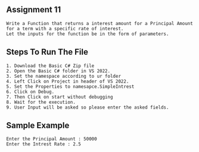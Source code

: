 ## Assignment 11
    Write a Function that returns a interest amount for a Principal Amount for a term with a specific rate of interest.
    Let the inputs for the function be in the form of parameters.
    
## Steps To Run The File
    1. Download the Basic C# Zip file
    2. Open the Basic C# folder in VS 2022.
    3. Set the namespace according to ur folder
    4. Left Click on Project in header of VS 2022.
    5. Set the Properties to namesapce.SimpleIntrest
    6. Click on Debug.
    7. Then Click on start without debugging
    8. Wait for the execution.
    9. User Input will be asked so please enter the asked fields.
 
## Sample Example 
    Enter the Principal Amount : 50000
    Enter the Intrest Rate : 2.5
